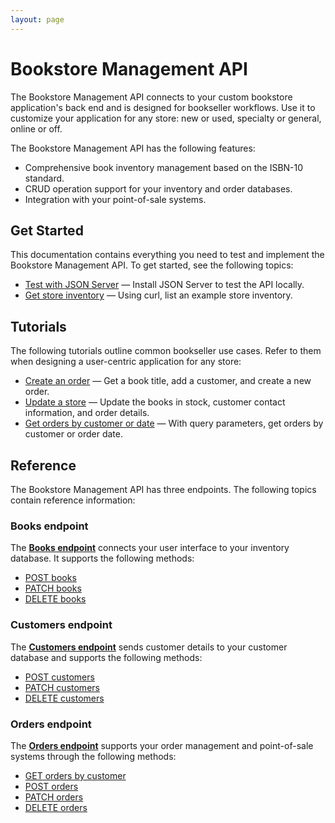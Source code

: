 ```yaml
---
layout: page
---
```

# Bookstore Management API

The Bookstore Management API connects to your custom bookstore application's back end and is designed for bookseller workflows. Use it to customize your application for any store: new or used, specialty or general, online or off.

The Bookstore Management API has the following features:

* Comprehensive book inventory management based on the ISBN-10 standard.
* CRUD operation support for your inventory and order databases.
* Integration with your point-of-sale systems.

## Get Started

This documentation contains everything you need to test and implement the Bookstore Management API. To get started, see the following topics:

* [Test with JSON Server](tutorials/test-with-json-server.md) — Install JSON Server to test the API locally.
* [Get store inventory](tutorials/get-store-inventory.md) — Using curl, list an example store inventory.

## Tutorials

The following tutorials outline common bookseller use cases. Refer to them when designing a user-centric application for any store:

* [Create an order](tutorials/create-an-order.md) — Get a book title, add a customer, and create a new order.
* [Update a store](tutorials/update-store.md) — Update the books in stock, customer contact information, and order details.
* [Get orders by customer or date](tutorials/orders-customer-date.md) — With query parameters, get orders by customer or order date.

## Reference

The Bookstore Management API has three endpoints. The following topics contain reference information:

### Books endpoint

The **[Books endpoint](reference/books.md)** connects your user interface to your inventory database. It supports the following methods:

* [POST books](reference/post-books.md)
* [PATCH books](reference/patch-books.md)
* [DELETE books](reference/delete-books.md)

### Customers endpoint

The **[Customers endpoint](reference/customers.md)** sends customer details to your customer database and supports the following methods:

* [POST customers](reference/post-customers.md)
* [PATCH customers](reference/patch-customers.md)
* [DELETE customers](delete-customers.md)

### Orders endpoint

The **[Orders endpoint](reference/orders.md)** supports your order management and point-of-sale systems through the following methods:

* [GET orders by customer](reference/get-orders.md)
* [POST orders](reference/post-orders.md)
* [PATCH orders](reference/patch-orders.md)
* [DELETE orders](reference/delete-orders.md)
